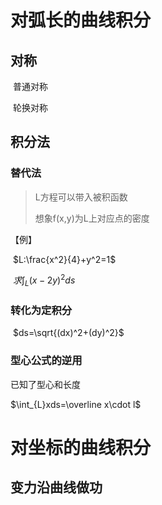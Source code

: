 # 对弧长的曲线积分

## 对称

​	普通对称

​	轮换对称

## 积分法

### 替代法

>L方程可以带入被积函数
>
>想象f(x,y)为L上对应点的密度

【例】

​	$L:\frac{x^2}{4}+y^2=1$

​	$求\int_L(x-2y)^2ds$

### 转化为定积分

​	$ds=\sqrt{(dx)^2+(dy)^2}$

### 型心公式的逆用

已知了型心和长度

$\int_{L}xds=\overline x\cdot l$

# 对坐标的曲线积分

## 变力沿曲线做功

